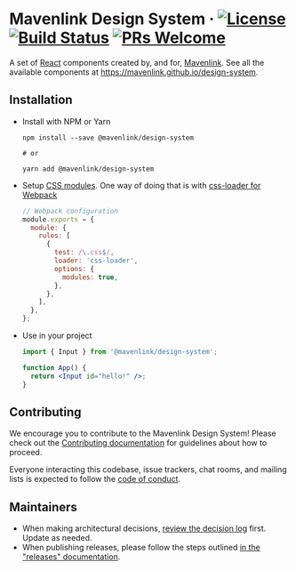 # Mavenlink Design System &middot; [![License](https://img.shields.io/badge/license-MIT-blue.svg)](https://github.com/mavenlink/design-system/blob/master/LICENSE) [![Build Status](https://travis-ci.org/mavenlink/design-system.svg?branch=master)](https://travis-ci.org/mavenlink/design-system) [![PRs Welcome](https://img.shields.io/badge/PRs-welcome-brightgreen.svg)](https://github.com/mavenlink/design-system/blob/master/CONTRIBUTING.md)

A set of [React](https://reactjs.org/) components created by, and for, [Mavenlink](https://www.mavenlink.com/). See all the available components at https://mavenlink.github.io/design-system.

## Installation

- Install with NPM or Yarn

  ```
  npm install --save @mavenlink/design-system

  # or

  yarn add @mavenlink/design-system
  ```

- Setup [CSS modules](https://github.com/css-modules/css-modules). One way of doing that is with [css-loader for Webpack](https://github.com/webpack-contrib/css-loader#modules)

  ```js
  // Webpack configuration
  module.exports = {
    module: {
      rules: [
        {
          test: /\.css$/,
          loader: 'css-loader',
          options: {
            modules: true,
          },
        },
      ],
    },
  };
  ```

- Use in your project

  ```jsx
  import { Input } from '@mavenlink/design-system';

  function App() {
    return <Input id="hello!" />;
  }
  ```

## Contributing

We encourage you to contribute to the Mavenlink Design System! Please check out the [Contributing documentation](./docs/contributing.md) for guidelines about how to proceed.

Everyone interacting this codebase, issue trackers, chat rooms, and mailing lists is expected to follow the [code of conduct](./docs/code_of_conduct.md).

## Maintainers

- When making architectural decisions, [review the decision log](./docs/decisions.md) first. Update as needed.
- When publishing releases, please follow the steps outlined [in the "releases" documentation](./docs/releases.md).

